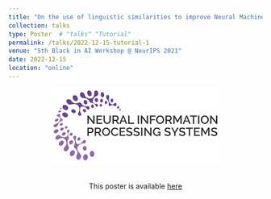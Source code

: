 ```yaml
---
title: "On the use of linguistic similarities to improve Neural Machine Translation for African Languages"
collection: talks
type: Poster  # "talks" "Tutorial"
permalink: /talks/2022-12-15-tutorial-1
venue: "5th Black in AI Workshop @ NeurIPS 2021"
date: 2022-12-15
location: "online"
---
```


<center>
<img src="/images/talks/NeurIPS.png" alt="NeurIPS">
</center>

<br/>
<center>
  <object 
    type="application/pdf"
    data="/images/talks/AT_poster_BAI2021.pdf" 
    width="1000"
    height="800">
  </object>
</center>
<br/>
<center>
This poster is available <a href="https://drive.google.com/file/d/1mM_7-VNWQLdDhoK8XCuKluiIVu3x7g9o/view?usp=sharing">here</a>
</center>

